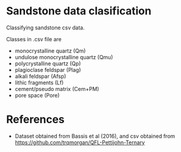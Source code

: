 # Sandstone data clasification

Classifying sandstone csv data.

Classes in .csv file are 

- monocrystalline quartz (Qm)
- undulose monocrystalline quartz (Qmu)
- polycrystalline quartz (Qp)
- plagioclase feldspar (Plag)
- alkali feldspar (Afsp)
- lithic fragments (Lf)
- cement/pseudo matrix (Cem+PM)
- pore space (Pore)

# References

- Dataset obtained from Bassis et al (2016), and csv obtained from https://github.com/trqmorgan/QFL-Pettijohn-Ternary
